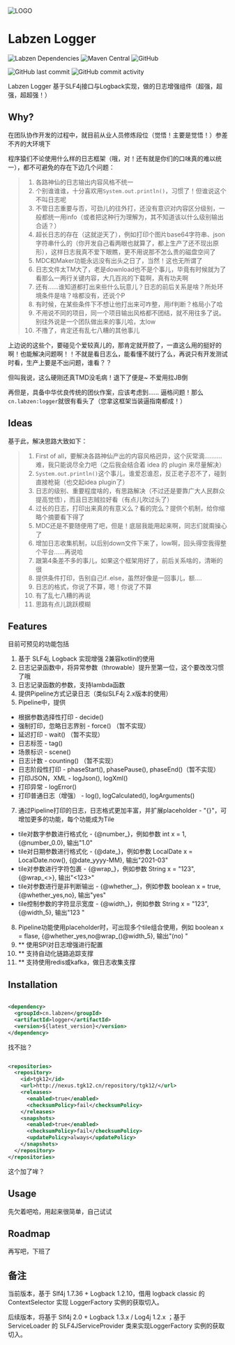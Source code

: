 ![LOGO](http://r7jiu5wkl.hd-bkt.clouddn.com/images/2022/02/19/16-34-57-167.png)
# Labzen Logger

![Labzen Dependencies](https://img.shields.io/badge/Labzen-Logger-green)
![Maven Central](https://img.shields.io/maven-central/v/cn.labzen/logger)
![GitHub](https://img.shields.io/github/license/labzen/logger)

![GitHub last commit](https://img.shields.io/github/last-commit/labzen/logger)
![GitHub commit activity](https://img.shields.io/github/commit-activity/m/labzen/logger)


Labzen Logger 基于SLF4j接口与Logback实现，做的日志增强组件（超强，超强，超超强！）

## Why?

在团队协作开发的过程中，就目前从业人员修炼段位（觉悟！主要是觉悟！）参差不齐的大环境下

程序猿们不论使用什么样的日志框架（哦，对！还有就是你们的口味真的难以统一），都不可避免的存在下边几个问题：

> 1. 各路神仙的日志输出内容风格不统一
> 2. 个别谁谁谁，十分喜欢用`System.out.println()`，习惯了！但谁说这个不叫日志呢
> 3. 不管日志重要与否，可劲儿的往外打，还没有意识对内容区分级别，一般都统一用info（或者把这种行为理解为，其不知道该以什么级别输出合适？）
> 4. 超长日志的存在（这就逆天了），例如打印个图片base64字符串、json字符串什么的（你开发自己看两眼也就算了，都上生产了还不现出原形），这样日志我真不爱下眼瞧，更不用说那不怎么贵的磁盘空间了
> 5. MDC和Maker功能永远没有出头之日了，当然！这也无所谓了
> 6. 日志文件太TM大了，老是download也不是个事儿，毕竟有时候就为了看那么一两行关键内容，大几百兆的下载啊，真有功夫啊
> 7. 还有......谁知道都打出来些什么玩意儿？日志的前后关系是啥？所处环境条件是啥？啥都没有，还说个P
> 8. 有时候，在某些条件下不想让他打出来可咋整，用if判断？格局小了哈
> 9. 不用说不同的项目，同一个项目输出风格都不团结，就不用往多了说。别往外说是一个团队做出来的事儿哈，太low
> 10. 不撸了，肯定还有乱七八糟的其他事儿

上边说的这些个，要碰见个爱较真儿的，那肯定就开腔了，一直这么用的挺好的啊！也能解决问题啊！！不就是看日志么，能看懂不就行了么，再说只有开发测试时看，生产上要是不出问题，谁看？？

但叫我说，这么硬刚还真TMD没毛病！退下了便是~ 不爱用拉JB倒

再但是，具备中华优良传统的团伙作案，应该考虑到...... 逼格问题！那么`cn.labzen:logger`就很有看头了（您拿这框架当装逼指南都成！）

## Ideas
基于此，解决思路大致如下：

> 1. First of all，要解决各路神仙产出的内容风格迥异，这个灰常滴..........难，我只能说尽全力吧（之后我会结合着 idea 的 plugin 来尽量解决）
> 2. `System.out.println()`这个事儿，谁爱忍谁忍，反正老子忍不了，碰到直接枪毙（也交起idea plugin了）
> 3. 日志的级别、重要程度啥的，有思路解决（不过还是要靠广大人民群众提高觉悟），而且日志贼拉好看（有点儿吹过头了）
> 4. 过长的日志，打印出来真的有意义么？看的完么？提供个机制，给你缩略个摘要看下得了
> 5. MDC还是不要随便用了吧，但是！底层我能用起来啊，同志们就甭操心了
> 6. 增加日志收集机制，以后别down文件下来了，low啊，回头得空我得整个平台......再说哈
> 7. 跟第4条差不多的事儿，如果这个框架用好了，前后关系啥的，清晰的很
> 8. 提供条件打印，告别自己if..else，虽然好像是一回事儿，额....
> 9. 日志的格式，你说了不算，嗯！你说了不算
> 10. 有了乱七八糟的再说
> 11. 思路有点儿跳跃模糊

## Features
目前可预见的功能包括

 1. 基于 SLF4j, Logback 实现增强
 2兼容kotlin的使用
 2. 日志记录函数中，将异常参数（throwable）提升至第一位，这个要改改习惯了哦
 3. 日志记录函数的参数，支持lambda函数
 4. 提供Pipeline方式记录日志（类似SLF4j 2.x版本的使用）
 5. Pipeline中，提供
  - 根据参数选择性打印 - decide()
  - 强制打印，忽略日志界别 - force() （暂不实现）
  - 延迟打印 - wait() （暂不实现）
  - 日志标签 - tag()
  - 场景标识 - scene()
  - 日志计数 - counting() （暂不实现）
  - 日志阶段性打印 - phaseStart(), phasePause(), phaseEnd()（暂不实现）
  - 打印JSON，XML - logJson(), logXml()
  - 打印异常 - logError()
  - 打印普通日志（增强） - log(), logCalculated(), logArguments()
 7. 通过Pipeline打印的日志，日志格式更加丰富，并扩展placeholder - "{}"，可增加更多的功能，每个功能成为Tile
 - tile对数字参数进行格式化 - {@number_}，例如参数 int x = 1, {@number_0.0}, 输出"1.0"
 - tile对日期参数进行格式化 - {@date_}，例如参数 LocalDate x = LocalDate.now(), {@date_yyyy-MM}, 输出"2021-03"
 - tile对参数进行字符包裹 - {@wrap_}，例如参数 String x = "123", {@wrap\_<>}, 输出"<123>"
 - tile对参数进行是非判断输出 - {@whether_,}，例如参数 boolean x = true, {@whether_yes,no}, 输出"yes"
 - tile控制参数的字符显示宽度 - {@width_}，例如参数 String x = "123", {@width_5}, 输出"123  "
 8. Pipeline功能使用placeholder时，可出现多个tile组合使用，例如 boolean x = flase, {@whether_yes,no@wrap_()@width_5}, 输出"(no) "
 9. ** 使用SPI对日志增强进行配置
 10. ** 支持自动化链路追踪支撑
 11. ** 支持使用redis或kafka，做日志收集支撑


## Installation

```xml

<dependency>
  <groupId>cn.labzen</groupId>
  <artifactId>logger</artifactId>
  <version>${latest_version}</version>
</dependency>
```

找不拙？

```xml

<repositories>
  <repository>
    <id>tgk12</id>
    <url>http://nexus.tgk12.cn/repository/tgk12/</url>
    <releases>
      <enabled>true</enabled>
      <checksumPolicy>fail</checksumPolicy>
    </releases>
    <snapshots>
      <enabled>true</enabled>
      <checksumPolicy>fail</checksumPolicy>
      <updatePolicy>always</updatePolicy>
    </snapshots>
  </repository>
</repositories>
```

这个加了哞？

## Usage

先欠着吧哈，用起来很简单，自己试试

## Roadmap

再写吧，下班了

## 备注
当前版本，基于 Slf4j 1.7.36 + Logback 1.2.10，借用 logback classic 的 ContextSelector 实现 LoggerFactory 实例的获取切入。

后续版本，将基于 Slf4j 2.0 + Logback 1.3.x / Log4j 1.2.x ；基于 ServiceLoader 的 SLF4JServiceProvider 类来实现LoggerFactory 实例的获取切入。
